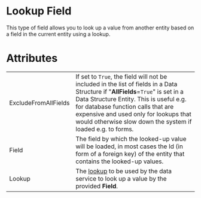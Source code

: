 # Lookup Field

This type of field allows you to look up a value from another entity based on a field in the current entity using a lookup.

# Attributes

|                      |                                                                                                                                                                                                                                                                                                                         |
|----------------------|-------------------------------------------------------------------------------------------------------------------------------------------------------------------------------------------------------------------------------------------------------------------------------------------------------------------------|
| ExcludeFromAllFields | If set to `True`, the field will not be included in the list of fields in a Data Structure if "**AllFields**=`True`" is set in a Data Structure Entity. This is useful e.g. for database function calls that are expensive and used only for lookups that would otherwise slow down the system if loaded e.g. to forms. |
| Field                | The field by which the looked-up value will be loaded, in most cases the Id (in form of a foreign key) of the entity that contains the looked-up values.                                                                                                                                                                |
| Lookup               | The [lookup](/t/Lookups) to be used by the data service to look up a value by the provided **Field**.                                                                                                                                                                             |
